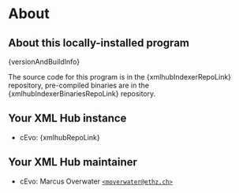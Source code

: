 <!-- 

NOTE: the parts in { } are variables that are replaced as the `xmlhub`
program is running (see function `markdown_with_variables_to_html` for
which variables are supported).

-->

# About

## About this locally-installed program

{versionAndBuildInfo}

The source code for this program is in the {xmlhubIndexerRepoLink}
repository, pre-compiled binaries are in the
{xmlhubIndexerBinariesRepoLink} repository.

## Your XML Hub instance

* cEvo: {xmlhubRepoLink}

## Your XML Hub maintainer

* cEvo: Marcus Overwater [`<moverwater@ethz.ch>`](mailto:moverwater@ethz.ch)
